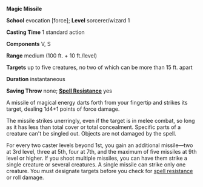  **Magic Missile**

**School** evocation [force]; **Level** sorcerer/wizard 1

**Casting Time** 1 standard action

**Components** V, S

**Range** medium (100 ft. + 10 ft./level)

**Targets** up to five creatures, no two of which can be more than 15 ft. apart

**Duration** instantaneous

**Saving Throw** none; **[Spell Resistance](../glossary#_spell-resistance)** yes

A missile of magical energy darts forth from your fingertip and strikes its target, dealing 1d4+1 points of force damage.

The missile strikes unerringly, even if the target is in melee combat, so long as it has less than total cover or total concealment. Specific parts of a creature can't be singled out. Objects are not damaged by the spell.

For every two caster levels beyond 1st, you gain an additional missile—two at 3rd level, three at 5th, four at 7th, and the maximum of five missiles at 9th level or higher. If you shoot multiple missiles, you can have them strike a single creature or several creatures. A single missile can strike only one creature. You must designate targets before you check for [spell resistance](../glossary#_spell-resistance) or roll damage.

